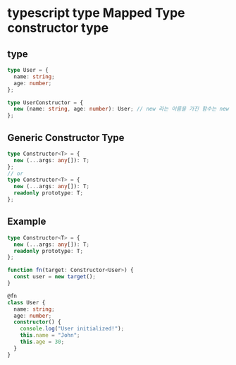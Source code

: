 # typescript type Mapped Type constructor type

## type

```ts
type User = {
  name: string;
  age: number;
};

type UserConstructor = {
  new (name: string, age: number): User; // new 라는 이름을 가진 함수는 new 연산자로 호출할 수 있다.
};
```

## Generic Constructor Type

```ts
type Constructor<T> = {
  new (...args: any[]): T;
};
// or
type Constructor<T> = {
  new (...args: any[]): T;
  readonly prototype: T;
};
```

## Example

```ts
type Constructor<T> = {
  new (...args: any[]): T;
  readonly prototype: T;
};

function fn(target: Constructor<User>) {
  const user = new target();
}

@fn
class User {
  name: string;
  age: number;
  constructor() {
    console.log("User initialized!");
    this.name = "John";
    this.age = 30;
  }
}
```
